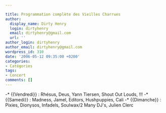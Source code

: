 ```yaml
---

title: Programmation complète des Vieilles Charrues
author:
  display_name: Dirty Henry
  login: dirtyhenry
  email: dirtyhenry@gmail.com
  url: ''
author_login: dirtyhenry
author_email: dirtyhenry@gmail.com
wordpress_id: 310
date: '2006-05-12 09:35:00 +0200'
categories:
- Catégories
tags:
- Concert
comments: []
---
```

-* {{Vendredi}} : Rhésus, Deus, Yann Tiersen, Shout Out Louds, !!!
-* {{Samedi}} : Madness, Jamel, Editors, Hushpuppies, Cali
-* {{Dimanche}} : Pixies, Dionysos, Infadels, Soulwax/2 Many DJ's, Julien Clerc

